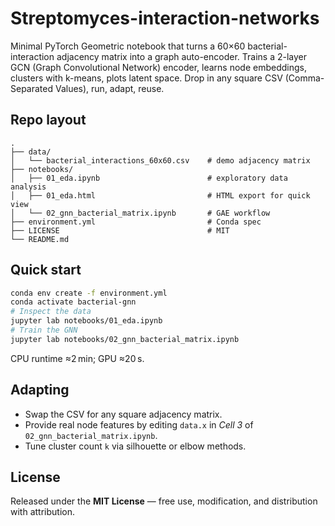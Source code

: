 # Streptomyces-interaction-networks
Minimal PyTorch Geometric notebook that turns a 60×60 bacterial-interaction adjacency matrix into a graph auto-encoder. Trains a 2-layer GCN (Graph Convolutional Network) encoder, learns node embeddings, clusters with k-means, plots latent space. Drop in any square CSV (Comma-Separated Values), run, adapt, reuse.


## Repo layout

```
.
├── data/
│   └── bacterial_interactions_60x60.csv    # demo adjacency matrix
├── notebooks/
│   ├── 01_eda.ipynb                        # exploratory data analysis
│   ├── 01_eda.html                         # HTML export for quick view
│   └── 02_gnn_bacterial_matrix.ipynb       # GAE workflow
├── environment.yml                         # Conda spec
├── LICENSE                                 # MIT
└── README.md
```

## Quick start

```bash
conda env create -f environment.yml
conda activate bacterial-gnn
# Inspect the data
jupyter lab notebooks/01_eda.ipynb
# Train the GNN
jupyter lab notebooks/02_gnn_bacterial_matrix.ipynb
```

CPU runtime ≈2 min; GPU ≈20 s.

## Adapting

* Swap the CSV for any square adjacency matrix.
* Provide real node features by editing `data.x` in *Cell 3* of `02_gnn_bacterial_matrix.ipynb`.
* Tune cluster count `k` via silhouette or elbow methods.

## License

Released under the **MIT License** — free use, modification, and distribution with attribution.
